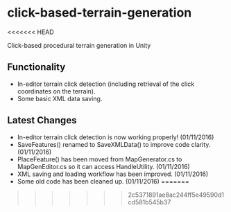 # click-based-terrain-generation
<<<<<<< HEAD

Click-based procedural terrain generation in Unity

## Functionality

* In-editor terrain click detection (including retrieval of the click coordinates on the terrain).
* Some basic XML data saving.

## Latest Changes

* In-editor terrain click detection is now working properly! (01/11/2016)
* SaveFeatures() renamed to SaveXMLData() to improve code clarity. (01/11/2016)
* PlaceFeature() has been moved from MapGenerator.cs to MapGenEditor.cs so it can access HandleUtility. (01/11/2016)
* XML saving and loading workflow has been improved. (01/11/2016)
* Some old code has been cleaned up. (01/11/2016) 
=======
>>>>>>> 2c5371891ae8ac244ff5e49590d1cd581b545b37
